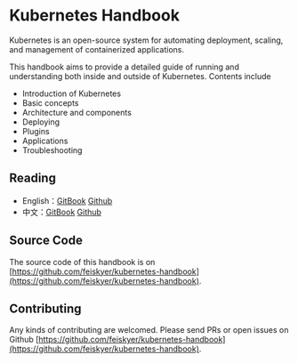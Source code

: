 # Kubernetes Handbook

Kubernetes is an open-source system for automating deployment, scaling, and management of containerized applications.

This handbook aims to provide a detailed guide of running and understanding both inside and outside of Kubernetes. Contents include

- Introduction of Kubernetes
- Basic concepts
- Architecture and components
- Deploying
- Plugins
- Applications
- Troubleshooting

## Reading

- English：[GitBook](https://kubernetes.feisky.xyz/v/en/) [Github](https://github.com/feiskyer/kubernetes-handbook/blob/en/SUMMARY.md)
- 中文：[GitBook](https://kubernetes.feisky.xyz/) [Github](https://github.com/feiskyer/kubernetes-handbook/blob/master/SUMMARY.md)

## Source Code

The source code of this handbook is on [https://github.com/feiskyer/kubernetes-handbook](https://github.com/feiskyer/kubernetes-handbook).

## Contributing

Any kinds of contributing are welcomed. Please send PRs or open issues on Github [https://github.com/feiskyer/kubernetes-handbook](https://github.com/feiskyer/kubernetes-handbook).
